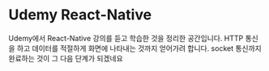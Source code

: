 # Udemy React-Native

Udemy에서 React-Native 강의를 듣고 학습한 것을 정리한 공간입니다.
HTTP 통신을 하고 데이터를 적절하게 화면에 나타내는 것까지 얻어가려 합니다.
socket 통신까지 완료하는 것이 그 다음 단계가 되겠네요
